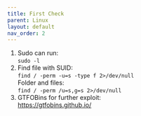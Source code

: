 ```yaml
---
title: First Check
parent: Linux
layout: default
nav_order: 2
---
```


1. Sudo can run:\
   `sudo -l`
2. Find file with SUID:\
   `find / -perm -u=s -type f 2>/dev/null`\
   Folder and files:\
   `find / -perm /u=s,g=s 2>/dev/null`
3. GTFOBins for further exploit:\
   https://gtfobins.github.io/